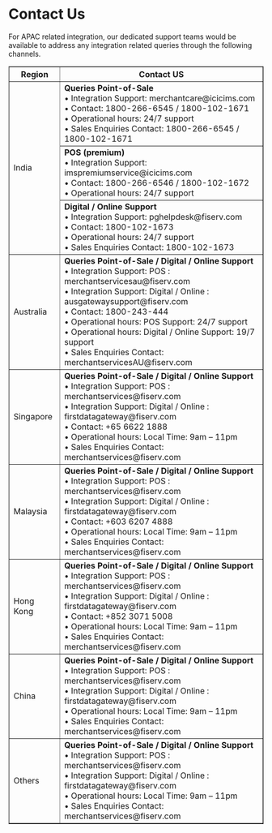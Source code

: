 # Contact Us

For APAC related integration, our dedicated support teams would be available to address any integration related queries through the following channels.

<!DOCTYPE html>
<html>
<body>

<table  border="1" width="120%">

  <tr>
    <th width="20%"> <b>Region</b></th>
    <th><b>Contact US</b></th>
  </tr>

  <tr>
  <td rowspan="3">India</td>
   <td><b> Queries Point-of-Sale</b><br>
•  Integration Support: merchantcare@icicims.com <br>
•  Contact: 1800-266-6545 / 1800-102-1671 <br>
•  Operational hours: 24/7 support<br>
•  Sales Enquiries Contact: 1800-266-6545 / 1800-102-1671 </td> 
  
 </tr>
 
 <tr>
   <td><b> POS (premium) </b><br>
•  Integration Support: imspremiumservice@icicims.com <br>
•  Contact: 1800-266-6546 / 1800-102-1672 <br>
•  Operational hours: 24/7 support </td>
 </tr>

 <tr>
  <td> <b>Digital / Online Support</b><br>
•  Integration Support: pghelpdesk@fiserv.com<br>
•  Contact: 1800-102-1673<br>
•  Operational hours: 24/7 support<br>
•  Sales Enquiries Contact: 1800-102-1673
</td>
 </tr>

<tr>
  <td> Australia </td>
  <td ><b>Queries Point-of-Sale / Digital / Online Support</b><br>
•  Integration Support: POS : merchantservicesau@fiserv.com<br>
•  Integration Support: Digital / Online : ausgatewaysupport@fiserv.com<br>
•  Contact: 1800-243-444<br>
•  Operational hours: POS Support: 24/7 support<br>
•  Operational hours: Digital / Online Support: 19/7 support<br>
•  Sales Enquiries Contact: merchantservicesAU@fiserv.com
 </td>
</tr>

<tr>
  <td> Singapore </td>
  <td> <b>Queries Point-of-Sale / Digital / Online Support</b><br>
•  Integration Support: POS : merchantservices@fiserv.com<br>
•  Integration Support: Digital / Online : firstdatagateway@fiserv.com<br>
•  Contact: +65 6622 1888<br>
•  Operational hours: Local Time: 9am – 11pm<br>
•  Sales Enquiries Contact: merchantservices@fiserv.com<br>
 </td>
  
</tr>

<tr>
  <td> Malaysia </td>
  <td><b>Queries Point-of-Sale / Digital / Online Support</b><br>
•  Integration Support: POS : merchantservices@fiserv.com<br>
•  Integration Support: Digital / Online : firstdatagateway@fiserv.com<br>
•  Contact: +603 6207 4888<br>
•  Operational hours: Local Time: 9am – 11pm<br>
•  Sales Enquiries Contact: merchantservices@fiserv.com
 </td>
 </tr>

<tr>
  <td> Hong Kong </td>
  <td><b> Queries Point-of-Sale / Digital / Online Support</b><br>
•  Integration Support: POS : merchantservices@fiserv.com<br>
•  Integration Support: Digital / Online : firstdatagateway@fiserv.com<br>
•  Contact: +852 3071 5008<br>
•  Operational hours: Local Time: 9am – 11pm<br>
•  Sales Enquiries Contact: merchantservices@fiserv.com
 </td>
</tr>




<tr>
  <td> China </td>
  <td> <b> Queries Point-of-Sale / Digital / Online Support</b><br>
•  Integration Support: POS : merchantservices@fiserv.com<br>
•  Integration Support: Digital / Online : firstdatagateway@fiserv.com<br>
•  Operational hours: Local Time: 9am – 11pm<br>
•  Sales Enquiries Contact: merchantservices@fiserv.com
 </td>
 
</tr>

<tr>
  <td> Others </td>
  <td> <b>Queries Point-of-Sale / Digital / Online Support</b><br>
•  Integration Support: POS : merchantservices@fiserv.com<br>
•  Integration Support: Digital / Online : firstdatagateway@fiserv.com<br>
•  Operational hours: Local Time: 9am – 11pm<br>
•  Sales Enquiries Contact: merchantservices@fiserv.com
 </td>
  
</tr>


</table> 
</body>
</html>

